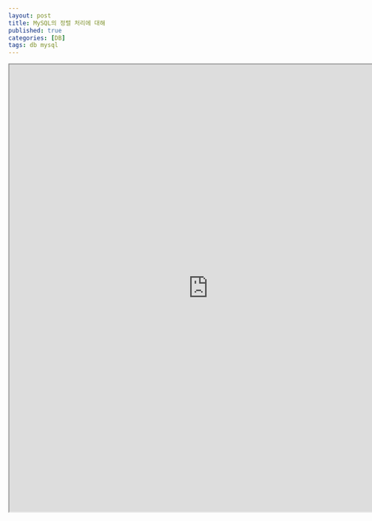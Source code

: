 ```yaml
---
layout: post
title: MySQL의 정렬 처리에 대해
published: true
categories: [DB]
tags: db mysql
---
```

<iframe width="800" height="900" src="https://docs.google.com/document/d/e/2PACX-1vQuiWLgq30eIzrOkYJldQoy3vvuDToY4XhE-2MltWrgzmjRqeEeNO1Be-LQF-tjdL6IQsEDYyll5eJO/pub?embedded=true"></iframe>   
   